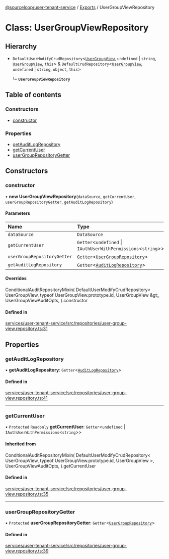 [@sourceloop/user-tenant-service](../README.md) / [Exports](../modules.md) / UserGroupViewRepository

# Class: UserGroupViewRepository

## Hierarchy

- `DefaultUserModifyCrudRepository`<[`UserGroupView`](UserGroupView.md), `undefined` \| `string`, [`UserGroupView`](UserGroupView.md), `this`\> & `DefaultCrudRepository`<[`UserGroupView`](UserGroupView.md), `undefined` \| `string`, `object`, `this`\>

  ↳ **`UserGroupViewRepository`**

## Table of contents

### Constructors

- [constructor](UserGroupViewRepository.md#constructor)

### Properties

- [getAuditLogRepository](UserGroupViewRepository.md#getauditlogrepository)
- [getCurrentUser](UserGroupViewRepository.md#getcurrentuser)
- [userGroupRepositoryGetter](UserGroupViewRepository.md#usergrouprepositorygetter)

## Constructors

### constructor

• **new UserGroupViewRepository**(`dataSource`, `getCurrentUser`, `userGroupRepositoryGetter`, `getAuditLogRepository`)

#### Parameters

| Name | Type |
| :------ | :------ |
| `dataSource` | `DataSource` |
| `getCurrentUser` | `Getter`<`undefined` \| `IAuthUserWithPermissions`<`string`\>\> |
| `userGroupRepositoryGetter` | `Getter`<[`UserGroupRepository`](UserGroupRepository.md)\> |
| `getAuditLogRepository` | `Getter`<[`AuditLogRepository`](AuditLogRepository.md)\> |

#### Overrides

ConditionalAuditRepositoryMixin(
  DefaultUserModifyCrudRepository&lt;
    UserGroupView,
    typeof UserGroupView.prototype.id,
    UserGroupView
  \&gt;,
  UserGroupViewAuditOpts,
).constructor

#### Defined in

[services/user-tenant-service/src/repositories/user-group-view.repository.ts:31](https://github.com/sourcefuse/loopback4-microservice-catalog/blob/53060ad88/services/user-tenant-service/src/repositories/user-group-view.repository.ts#L31)

## Properties

### getAuditLogRepository

• **getAuditLogRepository**: `Getter`<[`AuditLogRepository`](AuditLogRepository.md)\>

#### Defined in

[services/user-tenant-service/src/repositories/user-group-view.repository.ts:41](https://github.com/sourcefuse/loopback4-microservice-catalog/blob/53060ad88/services/user-tenant-service/src/repositories/user-group-view.repository.ts#L41)

___

### getCurrentUser

• `Protected` `Readonly` **getCurrentUser**: `Getter`<`undefined` \| `IAuthUserWithPermissions`<`string`\>\>

#### Inherited from

ConditionalAuditRepositoryMixin(
  DefaultUserModifyCrudRepository<
    UserGroupView,
    typeof UserGroupView.prototype.id,
    UserGroupView
  \>,
  UserGroupViewAuditOpts,
).getCurrentUser

#### Defined in

[services/user-tenant-service/src/repositories/user-group-view.repository.ts:35](https://github.com/sourcefuse/loopback4-microservice-catalog/blob/53060ad88/services/user-tenant-service/src/repositories/user-group-view.repository.ts#L35)

___

### userGroupRepositoryGetter

• `Protected` **userGroupRepositoryGetter**: `Getter`<[`UserGroupRepository`](UserGroupRepository.md)\>

#### Defined in

[services/user-tenant-service/src/repositories/user-group-view.repository.ts:39](https://github.com/sourcefuse/loopback4-microservice-catalog/blob/53060ad88/services/user-tenant-service/src/repositories/user-group-view.repository.ts#L39)
